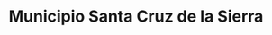 ---
title: Municipio Santa Cruz de la Sierra
url: /municipio-santa-cruz-de-la-sierra/
latitude: -17.88
longitude: -63.188
---